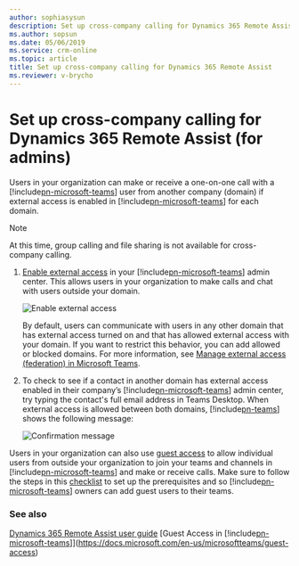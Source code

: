 ```yaml
---
author: sophiasysun
description: Set up cross-company calling for Dynamics 365 Remote Assist by enabling external access in Microsoft Teams admin center.
ms.author: sopsun
ms.date: 05/06/2019
ms.service: crm-online
ms.topic: article
title: Set up cross-company calling for Dynamics 365 Remote Assist
ms.reviewer: v-brycho
---
```


# Set up cross-company calling for Dynamics 365 Remote Assist (for admins)

Users in your organization can make or receive a one-on-one call with a [!include[pn-microsoft-teams](../includes/pn-microsoft-teams.md)] user from another company (domain) if external access is enabled in [!include[pn-microsoft-teams](../includes/pn-microsoft-teams.md)] for each domain. 

> [!NOTE]
> At this time, group calling and file sharing is not available for cross-company calling.

1.	[Enable external access](https://docs.microsoft.com/microsoftteams/manage-external-access) in your [!include[pn-microsoft-teams](../includes/pn-microsoft-teams.md)] admin center. This allows users in your organization to make calls and chat with users outside your domain.

    ![Enable external access](media/enable-external-access.PNG "Enable external access")
 
    By default, users can communicate with users in any other domain that has external access turned on and that has allowed external access with your domain. If you want to restrict this behavior, you can add allowed or blocked domains. For more information, 
see [Manage external access (federation) in Microsoft Teams](https://docs.microsoft.com/microsoftteams/manage-external-access).

2.	To check to see if a contact in another domain has external access enabled in their company’s [!include[pn-microsoft-teams](../includes/pn-microsoft-teams.md)] admin center, try typing the contact's full email address in Teams Desktop. When external access is allowed between both domains, [!include[pn-teams](../includes/pn-teams.md)] shows the following message:

    ![Confirmation message](media/access-enabled-confirmation.PNG "Confirmation message")
    
Users in your organization can also use [guest access](https://docs.microsoft.com/en-us/microsoftteams/guest-access) to allow individual users from outside your organization to join your teams and channels in [!include[pn-microsoft-teams](../includes/pn-microsoft-teams.md)] and make or receive calls. Make sure to follow the steps in this [checklist](https://docs.microsoft.com/en-us/microsoftteams/guest-access) to set up the prerequisites and so [!include[pn-microsoft-teams](../includes/pn-microsoft-teams.md)] owners can add guest users to their teams.
 
### See also

[Dynamics 365 Remote Assist user guide](https://docs.microsoft.com/dynamics365/mixed-reality/remote-assist/user-guide#make-and-receive-calls)
[Guest Access in [!include[pn-microsoft-teams](../includes/pn-microsoft-teams.md)]](https://docs.microsoft.com/en-us/microsoftteams/guest-access)
